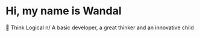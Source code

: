 # Hi, my name is Wandal
📌 Think Logical n/
A basic developer, a great thinker and an innovative child



